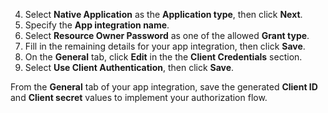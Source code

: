4. Select **Native Application** as the **Application type**, then click **Next**.
5. Specify the **App integration name**.
6. Select **Resource Owner Password** as one of the allowed **Grant type**.
7. Fill in the remaining details for your app integration, then click **Save**.
8. On the **General** tab, click **Edit** in the the **Client Credentials** section.
9. Select **Use Client Authentication**, then click **Save**.

From the **General** tab of your app integration, save the generated **Client ID** and **Client secret** values to implement your authorization flow.
